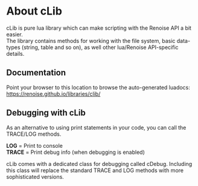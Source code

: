 # About cLib

cLib is pure lua library which can make scripting with the Renoise API a bit easier.  
The library contains methods for working with the file system, basic data-types (string, table and so on), as well other lua/Renoise API-specific details. 

## Documentation

Point your browser to this location to browse the auto-generated luadocs:
https://renoise.github.io/libraries/clib/

## Debugging with cLib

As an alternative to using print statements in your code, you can call the  TRACE/LOG methods. 

**LOG** = Print to console  
**TRACE** = Print debug info (when debugging is enabled) 

cLib comes with a dedicated class for debugging called cDebug. Including this class will replace the standard TRACE and LOG methods with more sophisticated versions. 

